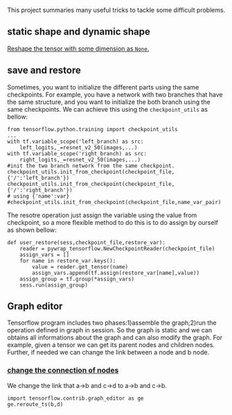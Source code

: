 This project summaries many useful tricks to tackle some difficult problems.


## static shape and dynamic shape
[Reshape the tensor with some dimension as ```None```.](https://github.com/yule-li/tensorflow-tricks/blob/master/reshape_with_none.ipynb)


## save and restore
Sometimes, you want to initialize the different parts using the same checkpoints. For example, you have a network with two branches that have the same structure, and you want to initialize the both branch using the same checkpoints. We can achieve this using the ```checkpoint_utils``` as bellow:

```
from tensorflow.python.training import checkpoint_utils
...
with tf.variable_scope('left_branch) as src:
    left_logits,_=resnet_v2_50(images,...)
with tf.variable_scope('right_branch) as src:
    right_logits,_=resnet_v2_50(images,...)
#init the two branch network from the same checkpoint.
checkpoint_utils.init_from_checkpoint(checkpoint_file,{'/':'left_branch'})
checkpoint_utils.init_from_checkpoint(checkpoint_file,{'/':'right_branch'})
# using {'name':var}
#checkpoint_utils.init_from_checkpoint(checkpoint_file,name_var_pair)
```

The resotre operation just assign the variable using the value from checkpoint, so a more flexible method to do this is to do assign by ourself as shown bellow:
```
def user_restore(sess,checkpoint_file,restore_var):
    reader = pywrap_tensorflow.NewCheckpointReader(checkpoint_file)
    assign_vars = []
    for name in restore_var.keys():
        value = reader.get_tensor(name)
        assign_vars.append(tf.assign(restore_var[name],value))
    assign_group = tf.group(*assign_vars)
    sess.run(assign_group)
```

##  Graph editor
Tensorflow program includes two phases:1)assemble the graph;2)run the operation defined in graph in session. So the graph is static and we can obtains all informations about the graph and can also modify the graph. For example, given a tensor we can get its parent nodes and children nodes. Further, if needed we can change the link between  a node and b node.

### [change the connection of nodes](https://github.com/yule-li/tensorflow-tricks/blob/master/graph_connect/node-merge.ipynb)
We change the link that a->b and c->d to a->b and c->b.
```
import tensorflow.contrib.graph_editor as ge
ge.reroute_ts(b,d)
```
